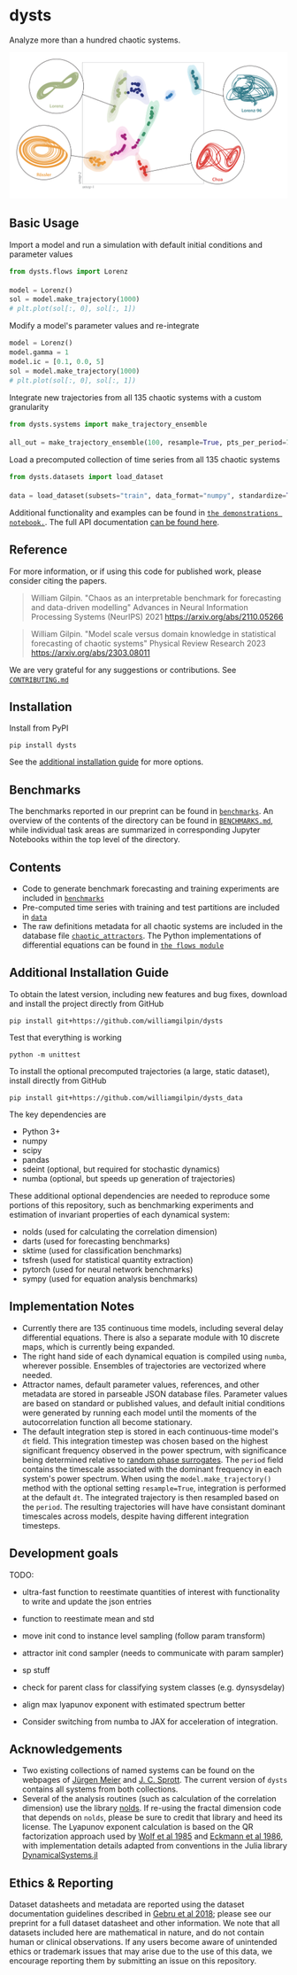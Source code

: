 # dysts

Analyze more than a hundred chaotic systems.

![An embedding of all chaotic systems in the collection](dysts/data/fig_github.png)

## Basic Usage

Import a model and run a simulation with default initial conditions and parameter values
```python
from dysts.flows import Lorenz

model = Lorenz()
sol = model.make_trajectory(1000)
# plt.plot(sol[:, 0], sol[:, 1])
```

Modify a model's parameter values and re-integrate
```python
model = Lorenz()
model.gamma = 1
model.ic = [0.1, 0.0, 5]
sol = model.make_trajectory(1000)
# plt.plot(sol[:, 0], sol[:, 1])
```

Integrate new trajectories from all 135 chaotic systems with a custom granularity
```python
from dysts.systems import make_trajectory_ensemble

all_out = make_trajectory_ensemble(100, resample=True, pts_per_period=75)
```

Load a precomputed collection of time series from all 135 chaotic systems
```python
from dysts.datasets import load_dataset

data = load_dataset(subsets="train", data_format="numpy", standardize=True)
```

Additional functionality and examples can be found in [`the demonstrations notebook.`](demos.ipynb). The full API documentation [can be found here](http://www.wgilpin.com/dysts/spbuild/html/index.html).

## Reference

For more information, or if using this code for published work, please consider citing the papers.

> William Gilpin. "Chaos as an interpretable benchmark for forecasting and data-driven modelling" Advances in Neural Information Processing Systems (NeurIPS) 2021 https://arxiv.org/abs/2110.05266

> William Gilpin. "Model scale versus domain knowledge in statistical forecasting of chaotic systems" Physical Review Research 2023 https://arxiv.org/abs/2303.08011

We are very grateful for any suggestions or contributions. See [`CONTRIBUTING.md`](CONTRIBUTING.md)

## Installation

Install from PyPI

    pip install dysts

See the [additional installation guide](#additional-installation-guide) for more options.


## Benchmarks

The benchmarks reported in our preprint can be found in [`benchmarks`](benchmarks/). An overview of the contents of the directory can be found in [`BENCHMARKS.md`](benchmarks/BENCHMARKS.md), while individual task areas are summarized in corresponding Jupyter Notebooks within the top level of the directory.

## Contents

+ Code to generate benchmark forecasting and training experiments are included in [`benchmarks`](benchmarks/)
+ Pre-computed time series with training and test partitions are included in [`data`](dysts/data/)
+ The raw definitions metadata for all chaotic systems are included in the database file [`chaotic_attractors`](dysts/data/chaotic_attractors.json). The Python implementations of differential equations can be found in [`the flows module`](dysts/flows.py)


## Additional Installation Guide

To obtain the latest version, including new features and bug fixes, download and install the project directly from GitHub

    pip install git+https://github.com/williamgilpin/dysts

Test that everything is working

    python -m unittest

To install the optional precomputed trajectories (a large, static dataset), install directly from GitHub

    pip install git+https://github.com/williamgilpin/dysts_data

The key dependencies are

+ Python 3+
+ numpy
+ scipy
+ pandas
+ sdeint (optional, but required for stochastic dynamics)
+ numba (optional, but speeds up generation of trajectories)

These additional optional dependencies are needed to reproduce some portions of this repository, such as benchmarking experiments and estimation of invariant properties of each dynamical system:

+ nolds (used for calculating the correlation dimension)
+ darts (used for forecasting benchmarks)
+ sktime (used for classification benchmarks)
+ tsfresh (used for statistical quantity extraction)
+ pytorch (used for neural network benchmarks)
+ sympy (used for equation analysis benchmarks)

## Implementation Notes

+ Currently there are 135 continuous time models, including several delay differential equations. There is also a separate module with 10 discrete maps, which is currently being expanded.
+ The right hand side of each dynamical equation is compiled using `numba`, wherever possible. Ensembles of trajectories are vectorized where needed.
+ Attractor names, default parameter values, references, and other metadata are stored in parseable JSON database files. Parameter values are based on standard or published values, and default initial conditions were generated by running each model until the moments of the autocorrelation function all become stationary.
+ The default integration step is stored in each continuous-time model's `dt` field. This integration timestep was chosen based on the highest significant frequency observed in the power spectrum, with significance being determined relative to [random phase surrogates](https://en.wikipedia.org/wiki/Surrogate_data_testing). The `period` field contains the timescale associated with the dominant frequency in each system's power spectrum. When using the `model.make_trajectory()` method with the optional setting `resample=True`, integration is performed at the default `dt`. The integrated trajectory is then resampled based on the `period`. The resulting trajectories will have have consistant dominant timescales across models, despite having different integration timesteps.

## Development goals

TODO:
+ ultra-fast function to reestimate quantities of interest with functionality to write and update the json entries
+ function to reestimate mean and std
+ move init cond to instance level sampling (follow param transform)
+ attractor init cond sampler (needs to communicate with param sampler)
+ sp stuff
+ check for parent class for classifying system classes (e.g. dynsysdelay)

+ align max lyapunov exponent with estimated spectrum better
+ Consider switching from numba to JAX for acceleration of integration.

## Acknowledgements

+ Two existing collections of named systems can be found on the webpages of [J&uuml;rgen Meier](http://www.3d-meier.de/tut19/Seite1.html) and [J. C. Sprott](http://sprott.physics.wisc.edu/sprott.htm). The current version of `dysts` contains all systems from both collections.
+ Several of the analysis routines (such as calculation of the correlation dimension) use the library [nolds](https://github.com/CSchoel/nolds). If re-using the fractal dimension code that depends on `nolds`, please be sure to credit that library and heed its license. The Lyapunov exponent calculation is based on the QR factorization approach used by [Wolf et al 1985](https://www.sciencedirect.com/science/article/abs/pii/0167278985900119) and [Eckmann et al 1986](https://journals.aps.org/pra/abstract/10.1103/PhysRevA.34.4971), with implementation details adapted from conventions in the Julia library [DynamicalSystems.jl](https://github.com/JuliaDynamics/DynamicalSystems.jl/)


## Ethics & Reporting

Dataset datasheets and metadata are reported using the dataset documentation guidelines described in [Gebru et al 2018](https://arxiv.org/abs/1803.09010); please see our preprint for a full dataset datasheet and other information. We note that all datasets included here are mathematical in nature, and do not contain human or clinical observations. If any users become aware of unintended ethics or trademark issues that may arise due to the use of this data, we encourage reporting them by submitting an issue on this repository.
